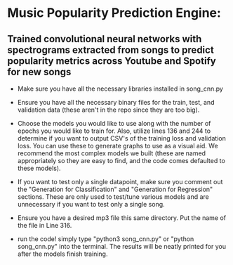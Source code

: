 # Music Popularity Prediction Engine:

## Trained convolutional neural networks with spectrograms extracted from songs to predict popularity metrics across Youtube and Spotify for new songs

- Make sure you have all the necessary libraries installed in song_cnn.py

- Ensure you have all the necessary binary files for the train, test, and 
validation data (these aren't in the repo since they are too big).

- Choose the models you would like to use along with the number of epochs
you would like to train for. Also, utilize lines 136 and 244 to determine if you want
to output CSV's of the training loss and validation loss. You can use these to generate graphs to
use as a visual aid.  We recommend the most complex models
we built (these are named appropriately so they are easy to find, and the code
comes defaulted to these models). 

- If you want to test only a single datapoint, make sure you comment out 
the "Generation for Classification" and "Generation for Regression" sections. These
are only used to test/tune various models and are unnecessary if you want to test 
only a single song. 

- Ensure you have a desired mp3 file this same directory. Put the name of the file in Line 316.

- run the code! simply type "python3 song_cnn.py" or "python song_cnn.py" into
the terminal. The results will be neatly printed for you after the models finish training.
